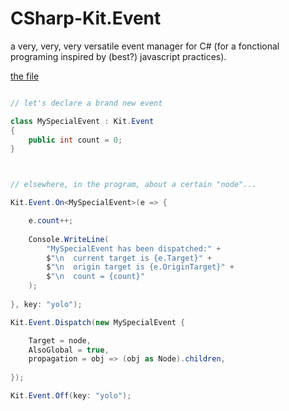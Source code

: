 # CSharp-Kit.Event

a very, very, very versatile event manager for C# (for a fonctional programing inspired by (best?) javascript practices).

[the file](./Kit.Event/Kit/Event.cs)

```csharp

// let's declare a brand new event

class MySpecialEvent : Kit.Event
{
    public int count = 0;
}



// elsewhere, in the program, about a certain "node"...

Kit.Event.On<MySpecialEvent>(e => {

    e.count++;
    
    Console.WriteLine(
        "MySpecialEvent has been dispatched:" +
        $"\n  current target is {e.Target}" +
        $"\n  origin target is {e.OriginTarget}" +
        $"\n  count = {count}"
    );
    
}, key: "yolo");

Kit.Event.Dispatch(new MySpecialEvent {

    Target = node,
    AlsoGlobal = true,
    propagation = obj => (obj as Node).children,
  
});

Kit.Event.Off(key: "yolo");

```

